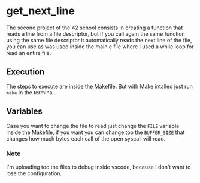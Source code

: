 # get_next_line

The second project of the 42 school consists in creating a function that reads a line from a file descriptor, but if you call again the same function using the same file descriptor it automatically reads the next line of the file, you can use as was used inside the main.c file where I used a while loop for read an entire file.

## Execution
The steps to execute are inside the Makefile. But with Make intalled just run `make` in the terminal.


## Variables
Case you want to change the file to read just change the `FILE` variable inside the Makefile, if you want you can change too the `BUFFER_SIZE` that changes how much bytes each call of the open syscall will read.

### Note
I'm uploading too the files to debug inside vscode, because I don't want to lose the configuration.